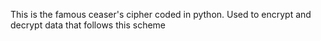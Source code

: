 This is the famous ceaser's cipher coded in python. 
Used to encrypt and decrypt data that follows this scheme
